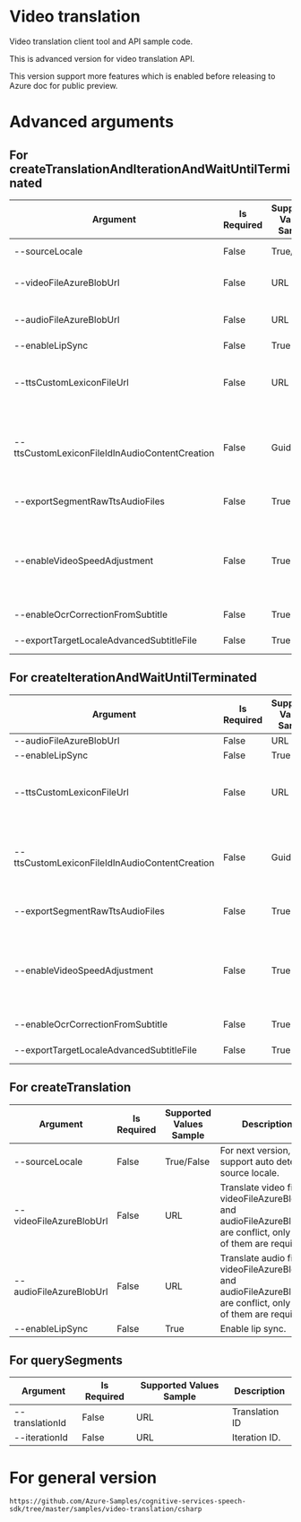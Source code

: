 # Video translation

Video translation client tool and API sample code.

This is advanced version for video translation API.

This version support more features which is enabled before releasing to Azure doc for public preview.

# Advanced arguments

## For createTranslationAndIterationAndWaitUntilTerminated
   | Argument | Is Required | Supported Values Sample | Description |
   | -------- | -------- | ---------------- | ----------- |
   | --sourceLocale  | False | True/False | For next version, support auto detect source locale. |
   | --videoFileAzureBlobUrl  | False | URL | Translate video file, videoFileAzureBlobUrl and audioFileAzureBlobUrl are conflict, only one of them are required. |
   | --audioFileAzureBlobUrl  | False | URL | Translate audio file, videoFileAzureBlobUrl and audioFileAzureBlobUrl are conflict, only one of them are required. |
   | --enableLipSync  | False | True | Enable lip sync. |
   | --ttsCustomLexiconFileUrl  | False | URL | Translate with TTS custom lexicon for TTS synthesis, proivde the custom lexicon file with URL, ttsCustomLexiconFileUrl and ttsCustomLexiconFileIdInAudioContentCreation are conflict, only one of them are requied. |
   | --ttsCustomLexiconFileIdInAudioContentCreation  | False | Guid | Translate with TTS custom lexicon for TTS synthesis, proivde the custom lexicon file with file ID in Audio Content Creation, ttsCustomLexiconFileUrl and ttsCustomLexiconFileIdInAudioContentCreation are conflict, only one of them are requied. |
   | --exportSegmentRawTtsAudioFiles  | False | True | This parameter controls whether the raw audio files generated by the Text-to-Speech (TTS) engine for each segment are exported. |
   | --enableVideoSpeedAdjustment  | False | True | This parameter allows for the adjustment of video playback speed to ensure better alignment with translated audio. When enabled, the API can slow down or speed up the video to match the timing of the translated audio, providing a more synchronized and seamless viewing experience. |
   | --enableOcrCorrectionFromSubtitle  | False | True | This parameter allows for the speech recognization correction from subtitle. |
   | --exportTargetLocaleAdvancedSubtitleFile  | False | True | This parameter allows for exporting target locale advanced subtitle with format. |

## For createIterationAndWaitUntilTerminated
   | Argument | Is Required | Supported Values Sample | Description |
   | -------- | -------- | ---------------- | ----------- |
   | --audioFileAzureBlobUrl  | False | URL | Translate audio file. |
   | --enableLipSync  | False | True | Enable lip sync. |
   | --ttsCustomLexiconFileUrl  | False | URL | Translate with TTS custom lexicon for pronunciation lexicon, ttsCustomLexiconFileUrl and ttsCustomLexiconFileIdInAudioContentCreation are conflict, only one of them are requied. |
   | --ttsCustomLexiconFileIdInAudioContentCreation  | False | Guid | Translate with TTS custom lexicon for TTS synthesis, proivde the custom lexicon file with file ID in Audio Content Creation, ttsCustomLexiconFileUrl and ttsCustomLexiconFileIdInAudioContentCreation are conflict, only one of them are requied. |
   | --exportSegmentRawTtsAudioFiles  | False | True | This parameter controls whether the raw audio files generated by the Text-to-Speech (TTS) engine for each segment are exported. |
   | --enableVideoSpeedAdjustment  | False | True | This parameter allows for the adjustment of video playback speed to ensure better alignment with translated audio. When enabled, the API can slow down or speed up the video to match the timing of the translated audio, providing a more synchronized and seamless viewing experience. |
   | --enableOcrCorrectionFromSubtitle  | False | True | This parameter allows for the speech recognization correction from subtitle. |
   | --exportTargetLocaleAdvancedSubtitleFile  | False | True | This parameter allows for exporting target locale advanced subtitle with format. |

## For createTranslation
   | Argument | Is Required | Supported Values Sample | Description |
   | -------- | -------- | ---------------- | ----------- |
   | --sourceLocale  | False | True/False | For next version, support auto detect source locale. |
   | --videoFileAzureBlobUrl  | False | URL | Translate video file, videoFileAzureBlobUrl and audioFileAzureBlobUrl are conflict, only one of them are required. |
   | --audioFileAzureBlobUrl  | False | URL | Translate audio file, videoFileAzureBlobUrl and audioFileAzureBlobUrl are conflict, only one of them are required. |
   | --enableLipSync  | False | True | Enable lip sync. |

## For querySegments
   | Argument | Is Required | Supported Values Sample | Description |
   | -------- | -------- | ---------------- | ----------- |
   | --translationId  | False | URL | Translation ID |
   | --iterationId  | False | URL | Iteration ID. |

# For general version
	https://github.com/Azure-Samples/cognitive-services-speech-sdk/tree/master/samples/video-translation/csharp